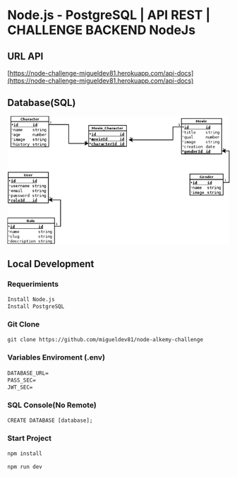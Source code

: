# Node.js - PostgreSQL | API REST | CHALLENGE BACKEND NodeJs
## URL API
[https://node-challenge-migueldev81.herokuapp.com/api-docs](https://node-challenge-migueldev81.herokuapp.com/api-docs)
## Database(SQL)
![database](./resources/database.png)
## Local Development
### Requerimients
```
Install Node.js
Install PostgreSQL
```
### Git Clone
```
git clone https://github.com/migueldev81/node-alkemy-challenge
```
### Variables Enviroment (.env)
````
DATABASE_URL=
PASS_SEC=
JWT_SEC=
````
### SQL Console(No Remote)
````
CREATE DATABASE [database];
````
### Start Project
```
npm install
```
```
npm run dev
```

